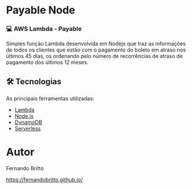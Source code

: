 # Payable Node

### 💻 AWS Lambda - Payable

Simples função Lambda desenvolvida em Nodejs que traz as informações de todos os clientes que estão com o pagamento do boleto em atraso nos últimos 45 dias, os ordenando pelo número de recorrências de atraso de pagamento dos últimos 12 meses.

## 🛠 Tecnologias

As principais ferramentas utilizadas:

- [Lambda][lambda]
- [Node.js][nodejs]
- [DynamoDB][dynamodb]
- [Serverless][serverless]

[lambda]: https://aws.amazon.com/pt/lambda/
[nodejs]: https://nodejs.org/
[dynamodb]: https://aws.amazon.com/pm/dynamodb
[serverless]: https://www.serverless.com/

# Autor

Fernando Britto

https://fernandobritto.github.io/
